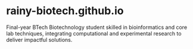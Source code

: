 # rainy-biotech.github.io
Final-year BTech Biotechnology student skilled in bioinformatics and core lab techniques, integrating computational and experimental research to deliver impactful solutions.
